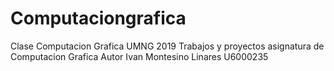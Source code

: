 # Computaciongrafica
Clase Computacion Grafica UMNG 2019
Trabajos y proyectos asignatura de Computacion Grafica
Autor
Ivan Montesino Linares
U6000235



